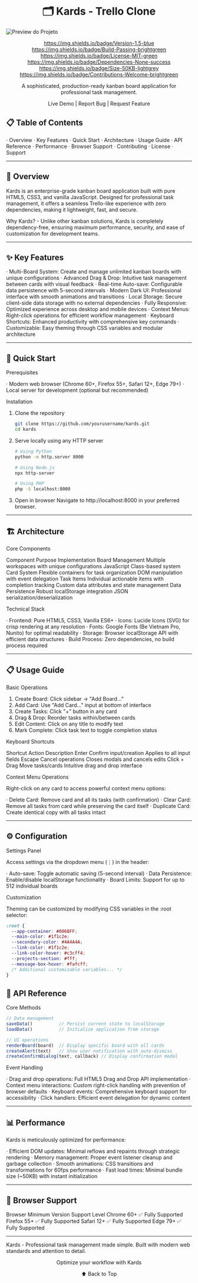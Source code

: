 <h1 align="center">🗂️ Kards - Trello Clone</h1>


![Preview do Projeto](./Kards-Trello-clone/Screenshot.jpg)

<div align="center">

https://img.shields.io/badge/Version-1.5-blue https://img.shields.io/badge/Build-Passing-brightgreen https://img.shields.io/badge/License-MIT-green https://img.shields.io/badge/Dependencies-None-success https://img.shields.io/badge/Size-50KB-lightgrey https://img.shields.io/badge/Contributions-Welcome-brightgreen

A sophisticated, production-ready kanban board application for professional task management.

Live Demo | Report Bug | Request Feature

</div>

## 📋 Table of Contents

· Overview
· Key Features
· Quick Start
· Architecture
· Usage Guide
· API Reference
· Performance
· Browser Support
· Contributing
· License
· Support

---

## 🎯 Overview

Kards is an enterprise-grade kanban board application built with pure HTML5, CSS3, and vanilla JavaScript. Designed for professional task management, it offers a seamless Trello-like experience with zero dependencies, making it lightweight, fast, and secure.

Why Kards? - Unlike other kanban solutions, Kards is completely dependency-free, ensuring maximum performance, security, and ease of customization for development teams.


---

## ✨ Key Features

· Multi-Board System: Create and manage unlimited kanban boards with unique configurations
· Advanced Drag & Drop: Intuitive task management between cards with visual feedback
· Real-time Auto-save: Configurable data persistence with 5-second intervals
· Modern Dark UI: Professional interface with smooth animations and transitions
· Local Storage: Secure client-side data storage with no external dependencies
· Fully Responsive: Optimized experience across desktop and mobile devices
· Context Menus: Right-click operations for efficient workflow management
· Keyboard Shortcuts: Enhanced productivity with comprehensive key commands
· Customizable: Easy theming through CSS variables and modular architecture

---

## 🚀 Quick Start

Prerequisites

· Modern web browser (Chrome 60+, Firefox 55+, Safari 12+, Edge 79+)
· Local server for development (optional but recommended)

Installation

1. Clone the repository
   ```bash
   git clone https://github.com/yourusername/kards.git
   cd kards
   ```
2. Serve locally using any HTTP server
   ```bash
   # Using Python
   python -m http.server 8000
   
   # Using Node.js
   npx http-server
   
   # Using PHP
   php -S localhost:8000
   ```
3. Open in browser Navigate to http://localhost:8000 in your preferred browser.

---

## 🏗️ Architecture

Core Components

Component Purpose Implementation
Board Management Multiple workspaces with unique configurations JavaScript Class-based system
Card System Flexible containers for task organization DOM manipulation with event delegation
Task Items Individual actionable items with completion tracking Custom data attributes and state management
Data Persistence Robust localStorage integration JSON serialization/deserialization

Technical Stack

· Frontend: Pure HTML5, CSS3, Vanilla ES6+
· Icons: Lucide Icons (SVG) for crisp rendering at any resolution
· Fonts: Google Fonts (Be Vietnam Pro, Nunito) for optimal readability
· Storage: Browser localStorage API with efficient data structures
· Build Process: Zero dependencies, no build process required

---

## 📋 Usage Guide

Basic Operations

1. Create Board: Click sidebar → "Add Board..."
2. Add Card: Use "Add Card..." input at bottom of interface
3. Create Tasks: Click "+" button in any card
4. Drag & Drop: Reorder tasks within/between cards
5. Edit Content: Click on any title to modify text
6. Mark Complete: Click task text to toggle completion status

Keyboard Shortcuts

Shortcut Action Description
Enter Confirm input/creation Applies to all input fields
Escape Cancel operations Closes modals and cancels edits
Click + Drag Move tasks/cards Intuitive drag and drop interface

Context Menu Operations

Right-click on any card to access powerful context menu options:

· Delete Card: Remove card and all its tasks (with confirmation)
· Clear Card: Remove all tasks from card while preserving the card itself
· Duplicate Card: Create identical copy with all tasks intact

---

## ⚙️ Configuration

Settings Panel

Access settings via the dropdown menu (⋮) in the header:

· Auto-save: Toggle automatic saving (5-second interval)
· Data Persistence: Enable/disable localStorage functionality
· Board Limits: Support for up to 512 individual boards

Customization

Theming can be customized by modifying CSS variables in the :root selector:

```css
:root {
  --app-container: #0068FF;
  --main-color: #1f1c2e;
  --secondary-color: #4A4A4A;
  --link-color: #1f1c2e;
  --link-color-hover: #c3cff4;
  --projects-section: #fff;
  --message-box-hover: #fafcff;
  /* Additional customizable variables... */
}
```

## 🔧 API Reference

Core Methods

```javascript
// Data management
saveData()          // Persist current state to localStorage
loadData()          // Initialize application from storage

// UI operations
renderBoard(board)  // Display specific board with all cards
createAlert(text)   // Show user notification with auto-dismiss
createConfirmDialog(text, callback) // Display confirmation modal
```

Event Handling

· Drag and drop operations: Full HTML5 Drag and Drop API implementation
· Context menu interactions: Custom right-click handling with prevention of browser defaults
· Keyboard events: Comprehensive keyboard support for accessibility
· Click handlers: Efficient event delegation for dynamic content

---

## 📊 Performance

Kards is meticulously optimized for performance:

· Efficient DOM updates: Minimal reflows and repaints through strategic rendering
· Memory management: Proper event listener cleanup and garbage collection
· Smooth animations: CSS transitions and transformations for 60fps performance
· Fast load times: Minimal bundle size (~50KB) with instant initialization

---

## 🚦 Browser Support

Browser Minimum Version Support Level
Chrome 60+ ✅ Fully Supported
Firefox 55+ ✅ Fully Supported
Safari 12+ ✅ Fully Supported
Edge 79+ ✅ Fully Supported

---

Kards - Professional task management made simple. Built with modern web standards and attention to detail.

<div align="center">

Optimize your workflow with Kards

⬆ Back to Top

</div>
